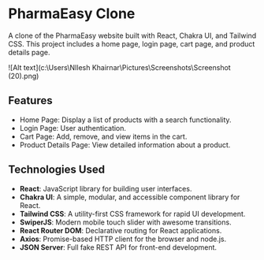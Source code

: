 # PharmaEasy Clone

A clone of the PharmaEasy website built with React, Chakra UI, and Tailwind CSS. This project includes a home page, login page, cart page, and product details page. 

![Alt text](c:\Users\NIlesh Khairnar\Pictures\Screenshots\Screenshot (20).png)



## Features
- Home Page: Display a list of products with a search functionality.
- Login Page: User authentication.
- Cart Page: Add, remove, and view items in the cart.
- Product Details Page: View detailed information about a product.

## Technologies Used
- **React**: JavaScript library for building user interfaces.
- **Chakra UI**: A simple, modular, and accessible component library for React.
- **Tailwind CSS**: A utility-first CSS framework for rapid UI development.
- **SwiperJS**: Modern mobile touch slider with awesome transitions.
- **React Router DOM**: Declarative routing for React applications.
- **Axios**: Promise-based HTTP client for the browser and node.js.
- **JSON Server**: Full fake REST API for front-end development.



